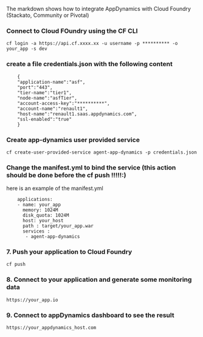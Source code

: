 The markdown shows how to integrate AppDynamics with Cloud Foundry (Stackato, Community or Pivotal)


### Connect to Cloud FOundry using the CF CLI

`cf login -a https://api.cf.xxxx.xx -u username -p ********** -o your_app -s dev`

### create a file credentials.json with the following content

        {  
        "application-name":"asf",
        "port":"443",
        "tier-name":"tier1",
        "node-name":"asfTier",
        "account-access-key":"**********",
        "account-name":"renault1",
        "host-name":"renault1.saas.appdynamics.com",
        "ssl-enabled":"true"
        }
        
### Create app-dynamics user provided service

`cf create-user-provided-service agent-app-dynamics -p credentials.json`


### Change the manifest.yml to bind the service (this action should be done before the cf push !!!!!:)

here is an example of the manifest.yml

        applications:
        - name: your_app
          memory: 1024M
          disk_quota: 1024M
          host: your_host
          path : target/your_app.war
          services :
           - agent-app-dynamics

### 7. Push your application to Cloud Foundry
`cf push`

### 8. Connect to your application and generate some monitoring data
`https://your_app.io`

### 9. Connect to appDynamics dashboard to see the result
`https://your_appdynamics_host.com`

